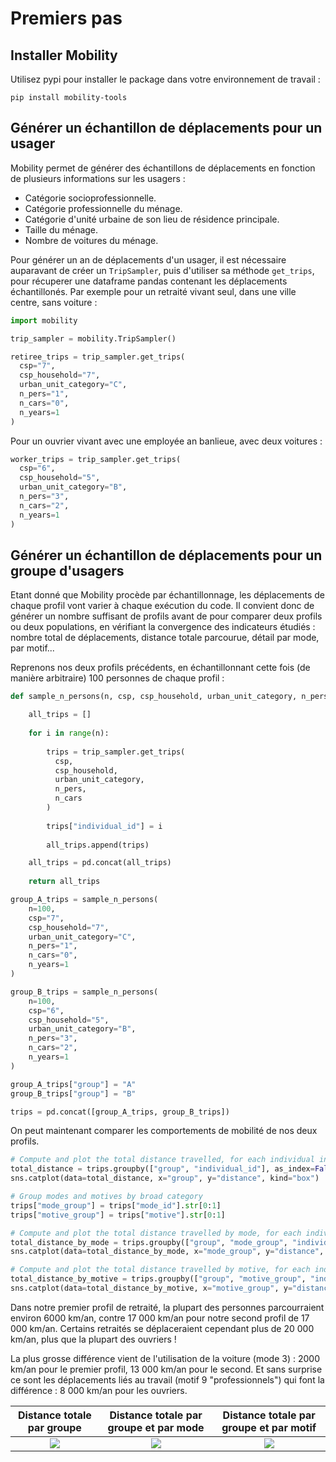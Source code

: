 # Premiers pas
## Installer Mobility
Utilisez pypi pour installer le package dans votre environnement de travail :
```shell
pip install mobility-tools
```

## Générer un échantillon de déplacements pour un usager
Mobility permet de générer des échantillons de déplacements en fonction de plusieurs informations sur les usagers :
- Catégorie socioprofessionnelle.
- Catégorie professionnelle du ménage.
- Catégorie d'unité urbaine de son lieu de résidence principale.
- Taille du ménage.
- Nombre de voitures du ménage.

Pour générer un an de déplacements d'un usager, il est nécessaire auparavant de créer un `TripSampler`, puis d'utiliser sa méthode `get_trips`, pour récuperer une dataframe pandas contenant les déplacements échantillonés. Par exemple pour un retraité vivant seul, dans une ville centre, sans voiture :

```python
import mobility

trip_sampler = mobility.TripSampler()

retiree_trips = trip_sampler.get_trips(
  csp="7",
  csp_household="7",
  urban_unit_category="C",
  n_pers="1",
  n_cars="0",
  n_years=1
)
```

Pour un ouvrier vivant avec une employée an banlieue, avec deux voitures :

```python
worker_trips = trip_sampler.get_trips(
  csp="6",
  csp_household="5",
  urban_unit_category="B",
  n_pers="3",
  n_cars="2",
  n_years=1
)
```

## Générer un échantillon de déplacements pour un groupe d'usagers
Etant donné que Mobility procède par échantillonnage, les déplacements de chaque profil vont varier à chaque exécution du code. Il convient donc de générer un nombre suffisant de profils avant de pour comparer deux profils ou deux populations, en vérifiant la convergence des indicateurs étudiés : nombre total de déplacements, distance totale parcourue, détail par mode, par motif...

Reprenons nos deux profils précédents, en échantillonnant cette fois (de manière arbitraire) 100 personnes de chaque profil :

```python
def sample_n_persons(n, csp, csp_household, urban_unit_category, n_pers, n_cars, n_years):

    all_trips = []
    
    for i in range(n):
        
        trips = trip_sampler.get_trips(
          csp,
          csp_household,
          urban_unit_category,
          n_pers,
          n_cars
        )
        
        trips["individual_id"] = i
        
        all_trips.append(trips)

    all_trips = pd.concat(all_trips)
    
    return all_trips

group_A_trips = sample_n_persons(
    n=100,
    csp="7",
    csp_household="7",
    urban_unit_category="C",
    n_pers="1",
    n_cars="0",
    n_years=1
)

group_B_trips = sample_n_persons(
    n=100,
    csp="6",
    csp_household="5",
    urban_unit_category="B",
    n_pers="3",
    n_cars="2",
    n_years=1
)

group_A_trips["group"] = "A"
group_B_trips["group"] = "B"

trips = pd.concat([group_A_trips, group_B_trips])
```

On peut maintenant comparer les comportements de mobilité de nos deux profils. 

```python
# Compute and plot the total distance travelled, for each individual in each group
total_distance = trips.groupby(["group", "individual_id"], as_index=False)["distance"].sum()
sns.catplot(data=total_distance, x="group", y="distance", kind="box")

# Group modes and motives by broad category
trips["mode_group"] = trips["mode_id"].str[0:1]
trips["motive_group"] = trips["motive"].str[0:1]

# Compute and plot the total distance travelled by mode, for each individual in each group
total_distance_by_mode = trips.groupby(["group", "mode_group", "individual_id"], as_index=False)["distance"].sum()
sns.catplot(data=total_distance_by_mode, x="mode_group", y="distance", hue="group", kind="box")

# Compute and plot the total distance travelled by motive, for each individual in each group
total_distance_by_motive = trips.groupby(["group", "motive_group", "individual_id"], as_index=False)["distance"].sum()
sns.catplot(data=total_distance_by_motive, x="motive_group", y="distance", hue="group", kind="box")
```

Dans notre premier profil de retraité, la plupart des personnes parcourraient environ 6000 km/an, contre 17 000 km/an pour notre second profil de 17 000 km/an. Certains retraités se déplaceraient cependant plus de 20 000 km/an, plus que la plupart des ouvriers !

La plus grosse différence vient de l'utilisation de la voiture (mode 3) : 2000 km/an pour le premier profil, 13 000 km/an pour le second. Et sans surprise ce sont les déplacements liés au travail (motif 9 "professionnels") qui font la différence : 8 000 km/an pour les ouvriers.

| Distance totale par groupe | Distance totale par groupe et par mode | Distance totale par groupe et par motif |
|:----------------------:|:----------------------:|:----------------------:|
| ![](quickstart/total_distance.png) | ![](quickstart/total_distance_by_mode.png) | ![](quickstart/total_distance_by_motive.png) |


